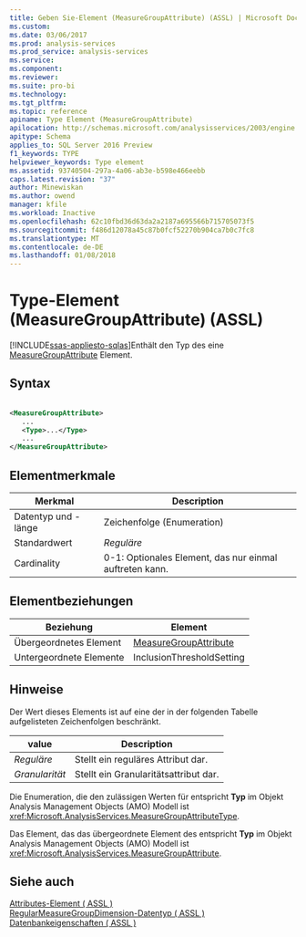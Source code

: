 ```yaml
---
title: Geben Sie-Element (MeasureGroupAttribute) (ASSL) | Microsoft Docs
ms.custom: 
ms.date: 03/06/2017
ms.prod: analysis-services
ms.prod_service: analysis-services
ms.service: 
ms.component: 
ms.reviewer: 
ms.suite: pro-bi
ms.technology: 
ms.tgt_pltfrm: 
ms.topic: reference
apiname: Type Element (MeasureGroupAttribute)
apilocation: http://schemas.microsoft.com/analysisservices/2003/engine
apitype: Schema
applies_to: SQL Server 2016 Preview
f1_keywords: TYPE
helpviewer_keywords: Type element
ms.assetid: 93740504-297a-4a06-ab3e-b598e466eebb
caps.latest.revision: "37"
author: Minewiskan
ms.author: owend
manager: kfile
ms.workload: Inactive
ms.openlocfilehash: 62c10fbd36d63da2a2187a695566b715705073f5
ms.sourcegitcommit: f486d12078a45c87b0fcf52270b904ca7b0c7fc8
ms.translationtype: MT
ms.contentlocale: de-DE
ms.lasthandoff: 01/08/2018
---
```

# <a name="type-element-measuregroupattribute-assl"></a>Type-Element (MeasureGroupAttribute) (ASSL)
[!INCLUDE[ssas-appliesto-sqlas](../../../includes/ssas-appliesto-sqlas.md)]Enthält den Typ des eine [MeasureGroupAttribute](../../../analysis-services/scripting/data-type/measuregroupattribute-data-type-assl.md) Element.  
  
## <a name="syntax"></a>Syntax  
  
```xml  
  
<MeasureGroupAttribute>  
   ...  
   <Type>...</Type>  
   ...  
</MeasureGroupAttribute>  
```  
  
## <a name="element-characteristics"></a>Elementmerkmale  
  
|Merkmal|Description|  
|--------------------|-----------------|  
|Datentyp und -länge|Zeichenfolge (Enumeration)|  
|Standardwert|*Reguläre*|  
|Cardinality|0-1: Optionales Element, das nur einmal auftreten kann.|  
  
## <a name="element-relationships"></a>Elementbeziehungen  
  
|Beziehung|Element|  
|------------------|-------------|  
|Übergeordnetes Element|[MeasureGroupAttribute](../../../analysis-services/scripting/data-type/measuregroupattribute-data-type-assl.md)|  
|Untergeordnete Elemente|InclusionThresholdSetting|  
  
## <a name="remarks"></a>Hinweise  
 Der Wert dieses Elements ist auf eine der in der folgenden Tabelle aufgelisteten Zeichenfolgen beschränkt.  
  
|value|Description|  
|-----------|-----------------|  
|*Reguläre*|Stellt ein reguläres Attribut dar.|  
|*Granularität*|Stellt ein Granularitätsattribut dar.|  
  
 Die Enumeration, die den zulässigen Werten für entspricht **Typ** im Objekt Analysis Management Objects (AMO) Modell ist <xref:Microsoft.AnalysisServices.MeasureGroupAttributeType>.  
  
 Das Element, das das übergeordnete Element des entspricht **Typ** im Objekt Analysis Management Objects (AMO) Modell ist <xref:Microsoft.AnalysisServices.MeasureGroupAttribute>.  
  
## <a name="see-also"></a>Siehe auch  
 [Attributes-Element &#40; ASSL &#41;](../../../analysis-services/scripting/collections/attributes-element-assl.md)   
 [RegularMeasureGroupDimension-Datentyp &#40; ASSL &#41;](../../../analysis-services/scripting/data-type/regularmeasuregroupdimension-data-type-assl.md)   
 [Datenbankeigenschaften &#40; ASSL &#41;](../../../analysis-services/scripting/properties/properties-assl.md)  
  
  
